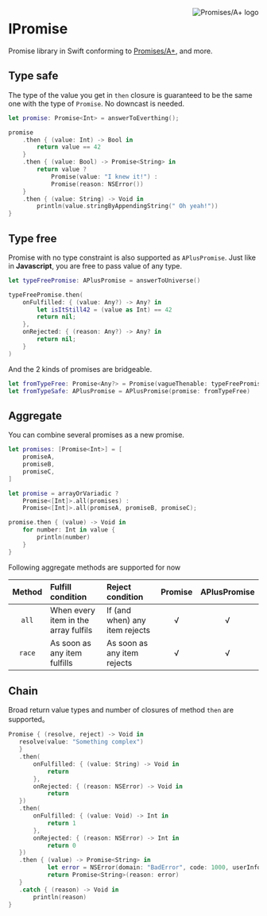 <a href="http://promises-aplus.github.com/promises-spec"><img src="https://promises-aplus.github.com/promises-spec/assets/logo-small.png" alt="Promises/A+ logo" align="right"></a>

# IPromise

Promise library in Swift conforming to [Promises/A+](http://promises-aplus.github.com/promises-spec), and more.

## Type safe

The type of the value you get in `then` closure is guaranteed to be the same one with the type of `Promise`. No downcast is needed. 

```Swift
let promise: Promise<Int> = answerToEverthing();

promise
    .then { (value: Int) -> Bool in
        return value == 42
    }
    .then { (value: Bool) -> Promise<String> in
        return value ?
            Promise(value: "I knew it!") :
            Promise(reason: NSError())
    }
    .then { (value: String) -> Void in
        println(value.stringByAppendingString(" Oh yeah!"))
}
```

## Type free

Promise with no type constraint is also supported as `APlusPromise`. Just like in **Javascript**, you are free to pass value of any type.

```Swift
let typeFreePromise: APlusPromise = answerToUniverse()

typeFreePromise.then(
    onFulfilled: { (value: Any?) -> Any? in
        let isItStill42 = (value as Int) == 42
        return nil;
    },
    onRejected: { (reason: Any?) -> Any? in
        return nil;
    }
)
```

And the 2 kinds of promises are bridgeable.

```Swift
let fromTypeFree: Promise<Any?> = Promise(vagueThenable: typeFreePromise)
let fromTypeSafe: APlusPromise = APlusPromise(promise: fromTypeFree)
```

## Aggregate

You can combine several promises as a new promise.

```Swift
let promises: [Promise<Int>] = [
    promiseA,
    promiseB,
    promiseC,
]

let promise = arrayOrVariadic ?
    Promise<[Int]>.all(promises) :
    Promise<[Int]>.all(promiseA, promiseB, promiseC);

promise.then { (value) -> Void in
    for number: Int in value {
        println(number)
    }
}
```

Following aggregate methods are supported for now

| Method | Fulfill condition | Reject condition | Promise | APlusPromise |
| :--:  | :-- | :-- | :--: | :--: |
| `all` | When every item in the array fulfils | If (and when) any item rejects | √ | √ |
| `race` | As soon as any item fulfills | As soon as any item rejects | √ | √ |

## Chain

Broad return value types and number of closures of method `then` are supported。

```Swift
Promise { (resolve, reject) -> Void in
   resolve(value: "Something complex")
   }
   .then(
       onFulfilled: { (value: String) -> Void in
           return
       },
       onRejected: { (reason: NSError) -> Void in
           return
   })
   .then(
       onFulfilled: { (value: Void) -> Int in
           return 1
       },
       onRejected: { (reason: NSError) -> Int in
           return 0
   })
   .then { (value) -> Promise<String> in
           let error = NSError(domain: "BadError", code: 1000, userInfo: nil)
           return Promise<String>(reason: error)   
   }
   .catch { (reason) -> Void in
       println(reason)
}
```
